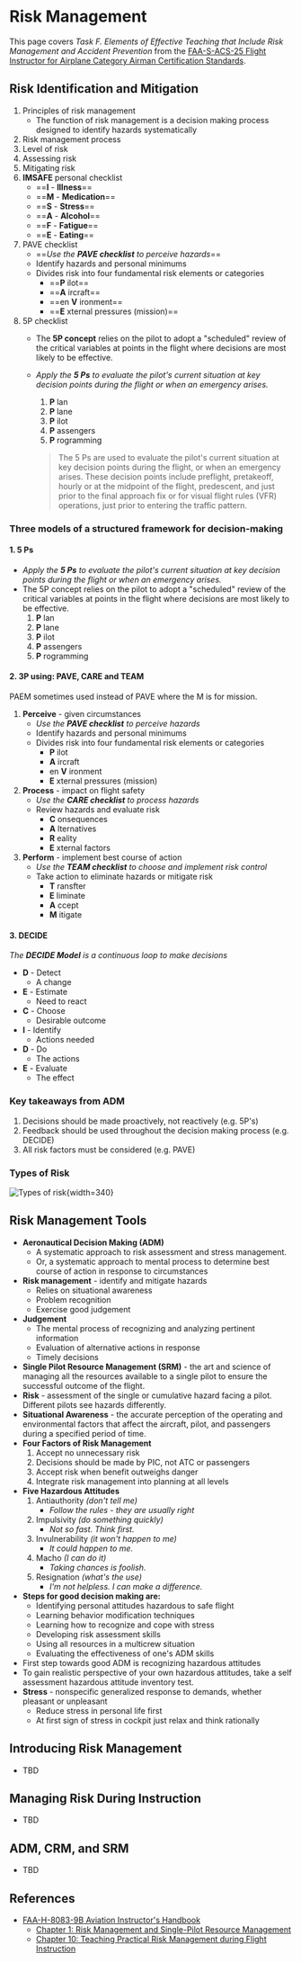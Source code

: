 # Risk Management

This page covers *Task F. Elements of Effective Teaching that Include Risk Management and Accident Prevention* from the [FAA-S-ACS-25 Flight Instructor for Airplane Category Airman Certification Standards](https://www.faa.gov/training_testing/testing/acs/cfi_airplane_acs_25.pdf).

## Risk Identification and Mitigation

1. Principles of risk management
    * The function of risk management is a decision making process designed to identify hazards systematically
2. Risk management process
3. Level of risk
4. Assessing risk
5. Mitigating risk
6. **IMSAFE** personal checklist
    * ==**I** - **Illness**==
    * ==**M** - **Medication**==
    * ==**S** - **Stress**==
    * ==**A** - **Alcohol**==
    * ==**F** - **Fatigue**==
    * ==**E** - **Eating**==
7. PAVE checklist
    * ==*Use the* ***PAVE checklist*** *to perceive hazards*==
    * Identify hazards and personal minimums
    * Divides risk into four fundamental risk elements or categories
        * ==**P** ilot==
        * ==**A** ircraft==
        * ==en **V** ironment==
        * ==**E** xternal pressures (mission)==
8. 5P checklist
    * The **5P concept** relies on the pilot to adopt a "scheduled" review of the critical variables at points in the flight where decisions are most likely to be effective.
    * *Apply the* ***5 Ps*** *to evaluate the pilot's current situation at key decision points during the flight or when an emergency arises.*
        1. **P** lan
        2. **P** lane
        3. **P** ilot
        4. **P** assengers
        5. **P** rogramming

        > The 5 Ps are used to evaluate the pilot's current situation at key decision points during the flight, or when an emergency arises. These decision points include preflight, pretakeoff, hourly or at the midpoint of the flight, predescent, and just prior to the final approach fix or for visual flight rules (VFR) operations, just prior to entering the traffic pattern.

### Three models of a structured framework for decision-making

#### 1. 5 Ps

* *Apply the* ***5 Ps*** *to evaluate the pilot's current situation at key decision points during the flight or when an emergency arises.*
* The 5P concept relies on the pilot to adopt a "scheduled" review of the critical variables at points in the flight where decisions are most likely to be effective.
    1. **P** lan
    2. **P** lane
    3. **P** ilot
    4. **P** assengers
    5. **P** rogramming

#### 2. 3P using: PAVE, CARE and TEAM

PAEM sometimes used instead of PAVE where the M is for mission.

1. **Perceive** - given circumstances
    * *Use the* ***PAVE checklist*** *to perceive hazards*
    * Identify hazards and personal minimums
    * Divides risk into four fundamental risk elements or categories
        * **P** ilot
        * **A** ircraft
        * en **V** ironment
        * **E** xternal pressures (mission)
2. **Process** - impact on flight safety
    * *Use the* ***CARE checklist*** *to process hazards*
    * Review hazards and evaluate risk
        * **C** onsequences
        * **A** lternatives
        * **R** eality
        * **E** xternal factors
3. **Perform** - implement best course of action
    * *Use the* ***TEAM checklist*** *to choose and implement risk control*
    * Take action to eliminate hazards or mitigate risk
        * **T** ransfter
        * **E** liminate
        * **A** ccept
        * **M** itigate

#### 3. DECIDE

*The* ***DECIDE Model*** *is a continuous loop to make decisions*

* **D** - Detect
    * A change
* **E** - Estimate
    * Need to react
* **C** - Choose
    * Desirable outcome
* **I** - Identify
    * Actions needed
* **D** - Do
    * The actions
* **E** - Evaluate
    * The effect

### Key takeaways from ADM

1. Decisions should be made proactively, not reactively (e.g. 5P's)
2. Feedback should be used throughout the decision making process (e.g. DECIDE)
3. All risk factors must be considered (e.g. PAVE)

### Types of Risk

![Types of risk](/img/safety-of-flight-types-of-risk.png){width=340}

## Risk Management Tools

* **Aeronautical Decision Making (ADM)**
    * A systematic approach to risk assessment and stress management.
    * Or, a systematic approach to mental process to determine best course of action in response to circumstances
* **Risk management** - identify and mitigate hazards
    * Relies on situational awareness
    * Problem recognition
    * Exercise good judgement
* **Judgement**
    * The mental process of recognizing and analyzing pertinent information
    * Evaluation of alternative actions in response
    * Timely decisions
* **Single Pilot Resource Management (SRM)** - the art and science of managing all the resources available to a single pilot to ensure the successful outcome of the flight.
* **Risk** - assessment of the single or cumulative hazard facing a pilot. Different pilots see hazards differently.
* **Situational Awareness** - the accurate perception of the operating and environmental factors that affect the aircraft, pilot, and passengers during a specified period of time.
* **Four Factors of Risk Management**
    1. Accept no unnecessary risk
    2. Decisions should be made by PIC, not ATC or passengers
    3. Accept risk when benefit outweighs danger
    4. Integrate risk management into planning at all levels
* **Five Hazardous Attitudes**
    1. Antiauthority *(don't tell me)*
        * *Follow the rules - they are usually right*
    2. Impulsivity *(do something quickly)*
        * *Not so fast. Think first.*
    3. Invulnerability *(it won't happen to me)*
        * *It could happen to me.*
    4. Macho *(I can do it)*
        * *Taking chances is foolish.*
    5. Resignation *(what's the use)*
        * *I'm not helpless. I can make a difference.*
* **Steps for good decision making are:**
    * Identifying personal attitudes hazardous to safe flight
    * Learning behavior modification techniques
    * Learning how to recognize and cope with stress
    * Developing risk assessment skills
    * Using all resources in a multicrew situation
    * Evaluating the effectiveness of one's ADM skills
* First step towards good ADM is recognizing hazardous attitudes
* To gain realistic perspective of your own hazardous attitudes, take a self assessment hazardous attitude inventory test.
* **Stress** - nonspecific generalized response to demands, whether pleasant or unpleasant
    * Reduce stress in personal life first
    * At first sign of stress in cockpit just relax and think rationally

## Introducing Risk Management

* TBD

## Managing Risk During Instruction

* TBD

## ADM, CRM, and SRM

* TBD

## References

* [FAA-H-8083-9B Aviation Instructor's Handbook](https://www.faa.gov/regulations_policies/handbooks_manuals/aviation/aviation_instructors_handbook)
    * [Chapter 1: Risk Management and Single-Pilot Resource Management](https://www.faa.gov/sites/faa.gov/files/regulations_policies/handbooks_manuals/aviation/aviation_instructors_handbook/03_aih_chapter_1.pdf)
    * [Chapter 10: Teaching Practical Risk Management during Flight Instruction](https://www.faa.gov/sites/faa.gov/files/regulations_policies/handbooks_manuals/aviation/aviation_instructors_handbook/12_aih_chapter_10.pdf)
